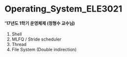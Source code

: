 # Operating_System_ELE3021
#### '17년도 1학기 운영체제 (정형수 교수님)



1. Shell
2. MLFQ / Stride scheduler
3. Thread
4. File System (Double indirection)